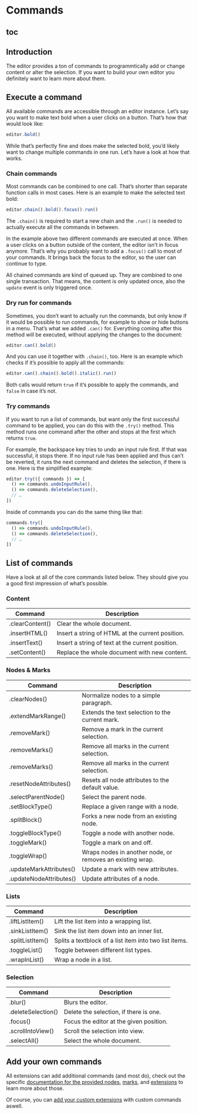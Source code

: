 # Commands

## toc

## Introduction
The editor provides a ton of commands to programmtically add or change content or alter the selection. If you want to build your own editor you definitely want to learn more about them.

## Execute a command
All available commands are accessible through an editor instance. Let’s say you want to make text bold when a user clicks on a button. That’s how that would look like:

```js
editor.bold()
```

While that’s perfectly fine and does make the selected bold, you’d likely want to change multiple commands in one run. Let’s have a look at how that works.

### Chain commands
Most commands can be combined to one call. That’s shorter than separate function calls in most cases. Here is an example to make the selected text bold:

```js
editor.chain().bold().focus().run()
```

The `.chain()` is required to start a new chain and the `.run()` is needed to actually execute all the commands in between.

In the example above two different commands are executed at once. When a user clicks on a button outside of the content, the editor isn’t in focus anymore. That’s why you probably want to add a `.focus()` call to most of your commands. It brings back the focus to the editor, so the user can continue to type.

All chained commands are kind of queued up. They are combined to one single transaction. That means, the content is only updated once, also the `update` event is only triggered once.

### Dry run for commands
Sometimes, you don’t want to actually run the commands, but only know if it would be possible to run commands, for example to show or hide buttons in a menu. That’s what we added `.can()` for. Everything coming after this method will be executed, without applying the changes to the document:

```js
editor.can().bold()
```

And you can use it together with `.chain()`, too. Here is an example which checks if it’s possible to apply all the commands:

```js
editor.can().chain().bold().italic().run()
```

Both calls would return `true` if it’s possible to apply the commands, and `false` in case it’s not.

### Try commands
If you want to run a list of commands, but want only the first successful command to be applied, you can do this with the `.try()` method. This method runs one command after the other and stops at the first which returns `true`.

For example, the backspace key tries to undo an input rule first. If that was successful, it stops there. If no input rule has been applied and thus can’t be reverted, it runs the next command and deletes the selection, if there is one. Here is the simplified example:

```js
editor.try(({ commands }) => [
  () => commands.undoInputRule(),
  () => commands.deleteSelection(),
  // …
])
```

Inside of commands you can do the same thing like that:

```js
commands.try([
  () => commands.undoInputRule(),
  () => commands.deleteSelection(),
  // …
])
```

## List of commands
Have a look at all of the core commands listed below. They should give you a good first impression of what’s possible.

### Content
| Command         | Description                                      |
| --------------- | ------------------------------------------------ |
| .clearContent() | Clear the whole document.                        |
| .insertHTML()   | Insert a string of HTML at the current position. |
| .insertText()   | Insert a string of text at the current position. |
| .setContent()   | Replace the whole document with new content.     |

### Nodes & Marks
| Command                 | Description                                               |
| ----------------------- | --------------------------------------------------------- |
| .clearNodes()           | Normalize nodes to a simple paragraph.                    |
| .extendMarkRange()      | Extends the text selection to the current mark.           |
| .removeMark()           | Remove a mark in the current selection.                   |
| .removeMarks()          | Remove all marks in the current selection.                |
| .removeMarks()          | Remove all marks in the current selection.                |
| .resetNodeAttributes()  | Resets all node attributes to the default value.          |
| .selectParentNode()     | Select the parent node.                                   |
| .setBlockType()         | Replace a given range with a node.                        |
| .splitBlock()           | Forks a new node from an existing node.                   |
| .toggleBlockType()      | Toggle a node with another node.                          |
| .toggleMark()           | Toggle a mark on and off.                                 |
| .toggleWrap()           | Wraps nodes in another node, or removes an existing wrap. |
| .updateMarkAttributes() | Update a mark with new attributes.                        |
| .updateNodeAttributes() | Update attributes of a node.                              |

### Lists
| Command          | Description                                            |
| ---------------- | ------------------------------------------------------ |
| .liftListItem()  | Lift the list item into a wrapping list.               |
| .sinkListItem()  | Sink the list item down into an inner list.            |
| .splitListItem() | Splits a textblock of a list item into two list items. |
| .toggleList()    | Toggle between different list types.                   |
| .wrapInList()    | Wrap a node in a list.                                 |

### Selection
| Command            | Description                             |
| ------------------ | --------------------------------------- |
| .blur()            | Blurs the editor.                       |
| .deleteSelection() | Delete the selection, if there is one.  |
| .focus()           | Focus the editor at the given position. |
| .scrollIntoView()  | Scroll the selection into view.         |
| .selectAll()       | Select the whole document.              |

## Add your own commands
All extensions can add additional commands (and most do), check out the specific [documentation for the provided nodes](/api/nodes), [marks](/api/marks), and [extensions](/api/extensions) to learn more about those.

Of course, you can [add your custom extensions](/guide/build-custom-extensions) with custom commands aswell.
